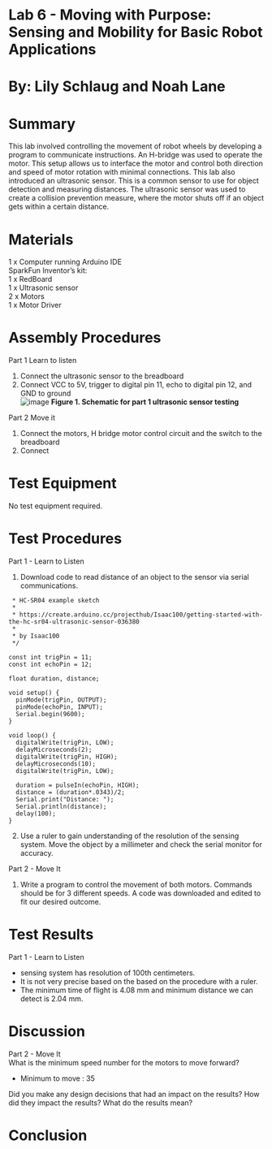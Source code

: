 # Lab 6 -  Moving with Purpose: Sensing and Mobility for Basic Robot Applications
# By: Lily Schlaug and Noah Lane
# Summary
This lab involved controlling the movement of robot wheels by developing a program to communicate instructions. An H-bridge was used to operate the motor. This setup allows us to interface the motor and control both direction and speed of motor rotation with minimal connections. This lab also introduced an ultrasonic sensor. This is a common sensor to use for object detection and measuring distances. The ultrasonic sensor was used to create a collision prevention measure, where the motor shuts off if an object gets within a certain distance.  

# Materials
1 x Computer running Arduino IDE   
SparkFun Inventor’s kit:   
1 x RedBoard   
1 x Ultrasonic sensor   
2 x Motors   
1 x Motor Driver   

# Assembly Procedures
Part 1 Learn to listen   
1. Connect the ultrasonic sensor to the breadboard
2. Connect VCC to 5V, trigger to digital pin 11, echo to digital pin 12, and GND to ground   
![image](https://github.com/npla225/BAE305-SP24-Lab6/assets/156371043/67e6dd8f-52ae-47c7-a226-8e5408f8299f)
**Figure 1. Schematic for part 1 ultrasonic sensor testing**
   
Part 2 Move it   
1. Connect the motors, H bridge motor control circuit and the switch to the breadboard
2. Connect

# Test Equipment
No test equipment required. 

# Test Procedures
Part 1 - Learn to Listen    
1. Download code to read distance of an object to the sensor via serial communications.    
```/*
 * HC-SR04 example sketch
 *
 * https://create.arduino.cc/projecthub/Isaac100/getting-started-with-the-hc-sr04-ultrasonic-sensor-036380
 *
 * by Isaac100
 */

const int trigPin = 11;
const int echoPin = 12;

float duration, distance;

void setup() {
  pinMode(trigPin, OUTPUT);
  pinMode(echoPin, INPUT);
  Serial.begin(9600);
}

void loop() {
  digitalWrite(trigPin, LOW);
  delayMicroseconds(2);
  digitalWrite(trigPin, HIGH);
  delayMicroseconds(10);
  digitalWrite(trigPin, LOW);

  duration = pulseIn(echoPin, HIGH);
  distance = (duration*.0343)/2;
  Serial.print("Distance: ");
  Serial.println(distance);
  delay(100);
}
```
2. Use a ruler to gain understanding of the resolution of the sensing system. Move the object by a millimeter and check the serial monitor for accuracy.     

Part 2 - Move It    
1. Write a program to control the movement of both motors. Commands should be for 3 different speeds. A code was downloaded and edited to fit our desired outcome. 

# Test Results
Part 1 - Learn to Listen   
- sensing system has resolution of 100th centimeters.
- It is not very precise based on the based on the procedure with a ruler. 
- The minimum time of flight is 4.08 mm and minimum distance we can detect is 2.04 mm. 

# Discussion
Part 2 - Move It    
What is the minimum speed number for the motors to move forward?   
- Minimum to move : 35 

Did you make any design decisions that had an impact on the results? How did they impact the results? What do the results mean?

# Conclusion
